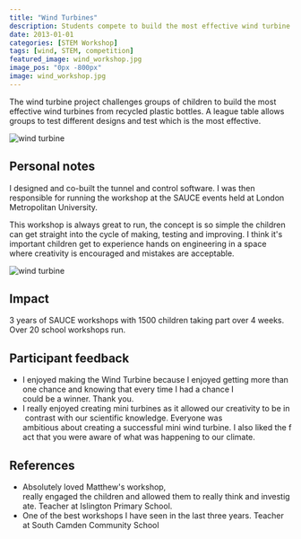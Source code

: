 ```yaml
---
title: "Wind Turbines"
description: Students compete to build the most effective wind turbine
date: 2013-01-01
categories: [STEM Workshop]
tags: [wind, STEM, competition]
featured_image: wind_workshop.jpg
image_pos: "0px -800px"
image: wind_workshop.jpg
---
```


The wind turbine project challenges groups of children to build the most effective wind turbines from recycled plastic bottles. A league table allows groups to test different designs and test which is the most effective.

![wind turbine](/wind_workshop.jpg)

## Personal notes

I designed and co-built the tunnel and control software. I was then responsible for running the workshop at the SAUCE events held at London Metropolitan University.

This workshop is always great to run, the concept is so simple the children can
get straight into the cycle of making, testing and improving. I think it's
important children get to experience hands on engineering in a space where
creativity is encouraged and mistakes are acceptable.

![wind turbine](/wind_post_workshop.jpg)

## Impact

3 years of SAUCE workshops with 1500 children taking part over 4 weeks. Over 20 school workshops run.

## Participant feedback

* I enjoyed making the Wind Turbine because I enjoyed getting more than one chance and knowing that every time I had a chance I could be a winner. Thank you.
* I really enjoyed creating mini turbines as it allowed our creativity to be in contrast with our scientific knowledge. Everyone was ambitious about creating a successful mini wind turbine. I also liked the fact that you were aware of what was happening to our climate.

## References

* Absolutely loved Matthew's workshop, really engaged the children and allowed them to really think and investigate. Teacher at Islington Primary School.
* One of the best workshops I have seen in the last three years. Teacher at South Camden Community School
